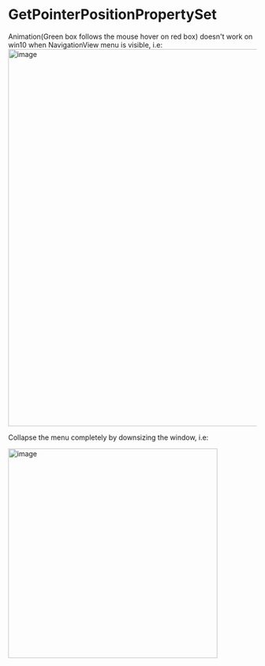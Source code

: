 # GetPointerPositionPropertySet

Animation(Green box follows the mouse hover on red box) doesn't work on win10 when NavigationView menu is visible, i.e:
<img width="763" alt="image" src="https://github.com/Manohar-Gunturu/GetPointerPositionPropertySet/assets/6416138/5975a4d0-84b2-405c-b910-21f76996fcdc">

Collapse the menu completely by downsizing the window, i.e:

<img width="424" alt="image" src="https://github.com/Manohar-Gunturu/GetPointerPositionPropertySet/assets/6416138/17cf6f54-6263-4bdf-aea4-af1d0065cdda">

